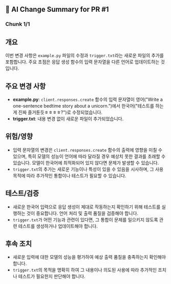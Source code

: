 ## 🤖 AI Change Summary for PR #1

### Chunk 1/1
## 개요
이번 변경 사항은 `example.py` 파일의 수정과 `trigger.txt`라는 새로운 파일의 추가를 포함합니다. 주요 초점은 응답 생성 함수의 입력 문자열을 다른 언어로 업데이트하는 것입니다.

## 주요 변경 사항
- **example.py**: `client.responses.create` 함수의 입력 문자열이 영어("Write a one-sentence bedtime story about a unicorn.")에서 한국어("테스트를 하는 게 진짜 즐거툰듯ㅎㅎㅎㅎ?")로 수정되었습니다.
- **trigger.txt**: 내용 변경 없이 새로운 파일이 추가되었습니다.

## 위험/영향
- 입력 문자열의 변경은 `client.responses.create` 함수의 출력에 영향을 미칠 수 있으며, 특히 모델의 성능이 언어에 따라 달라질 경우 예상치 못한 결과를 초래할 수 있습니다. 모델이 한국어에 최적화되어 있지 않다면 문제가 발생할 수 있습니다.
- `trigger.txt`의 추가는 새로운 기능이나 특성이 있을 수 있음을 시사하며, 그 사용 목적에 따라 추가적인 통합이나 테스트가 필요할 수 있습니다.

## 테스트/검증
- 새로운 한국어 입력으로 응답 생성이 제대로 작동하는지 확인하기 위해 테스트를 실행하는 것이 중요합니다. 언어 처리 및 출력 품질을 검증해야 합니다.
- `trigger.txt`가 어떤 기능과 관련이 있다면, 그 통합이 문제를 일으키지 않도록 관련 테스트를 생성하거나 업데이트해야 합니다.

## 후속 조치
- 새로운 입력에 대한 모델의 성능을 평가하여 예상 출력 품질을 충족하는지 확인해야 합니다.
- `trigger.txt`의 목적을 명확히 하여 그 내용이나 의도된 사용에 따라 추가적인 조치나 테스트가 필요한지 판단해야 합니다.
